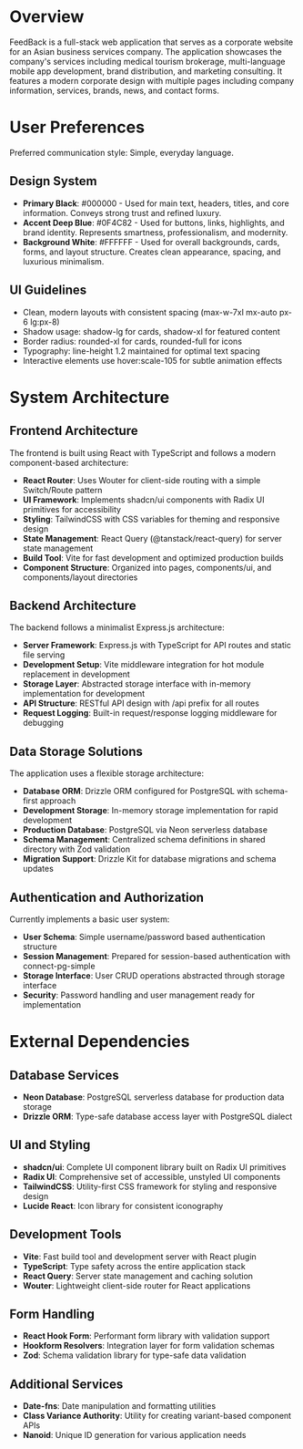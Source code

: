 # Overview

FeedBack is a full-stack web application that serves as a corporate website for an Asian business services company. The application showcases the company's services including medical tourism brokerage, multi-language mobile app development, brand distribution, and marketing consulting. It features a modern corporate design with multiple pages including company information, services, brands, news, and contact forms.

# User Preferences

Preferred communication style: Simple, everyday language.

## Design System
- **Primary Black**: #000000 - Used for main text, headers, titles, and core information. Conveys strong trust and refined luxury.
- **Accent Deep Blue**: #0F4C82 - Used for buttons, links, highlights, and brand identity. Represents smartness, professionalism, and modernity.
- **Background White**: #FFFFFF - Used for overall backgrounds, cards, forms, and layout structure. Creates clean appearance, spacing, and luxurious minimalism.

## UI Guidelines
- Clean, modern layouts with consistent spacing (max-w-7xl mx-auto px-6 lg:px-8)
- Shadow usage: shadow-lg for cards, shadow-xl for featured content
- Border radius: rounded-xl for cards, rounded-full for icons
- Typography: line-height 1.2 maintained for optimal text spacing
- Interactive elements use hover:scale-105 for subtle animation effects

# System Architecture

## Frontend Architecture

The frontend is built using React with TypeScript and follows a modern component-based architecture:

- **React Router**: Uses Wouter for client-side routing with a simple Switch/Route pattern
- **UI Framework**: Implements shadcn/ui components with Radix UI primitives for accessibility
- **Styling**: TailwindCSS with CSS variables for theming and responsive design
- **State Management**: React Query (@tanstack/react-query) for server state management
- **Build Tool**: Vite for fast development and optimized production builds
- **Component Structure**: Organized into pages, components/ui, and components/layout directories

## Backend Architecture

The backend follows a minimalist Express.js architecture:

- **Server Framework**: Express.js with TypeScript for API routes and static file serving
- **Development Setup**: Vite middleware integration for hot module replacement in development
- **Storage Layer**: Abstracted storage interface with in-memory implementation for development
- **API Structure**: RESTful API design with /api prefix for all routes
- **Request Logging**: Built-in request/response logging middleware for debugging

## Data Storage Solutions

The application uses a flexible storage architecture:

- **Database ORM**: Drizzle ORM configured for PostgreSQL with schema-first approach
- **Development Storage**: In-memory storage implementation for rapid development
- **Production Database**: PostgreSQL via Neon serverless database
- **Schema Management**: Centralized schema definitions in shared directory with Zod validation
- **Migration Support**: Drizzle Kit for database migrations and schema updates

## Authentication and Authorization

Currently implements a basic user system:

- **User Schema**: Simple username/password based authentication structure
- **Session Management**: Prepared for session-based authentication with connect-pg-simple
- **Storage Interface**: User CRUD operations abstracted through storage interface
- **Security**: Password handling and user management ready for implementation

# External Dependencies

## Database Services
- **Neon Database**: PostgreSQL serverless database for production data storage
- **Drizzle ORM**: Type-safe database access layer with PostgreSQL dialect

## UI and Styling
- **shadcn/ui**: Complete UI component library built on Radix UI primitives
- **Radix UI**: Comprehensive set of accessible, unstyled UI components
- **TailwindCSS**: Utility-first CSS framework for styling and responsive design
- **Lucide React**: Icon library for consistent iconography

## Development Tools
- **Vite**: Fast build tool and development server with React plugin
- **TypeScript**: Type safety across the entire application stack
- **React Query**: Server state management and caching solution
- **Wouter**: Lightweight client-side router for React applications

## Form Handling
- **React Hook Form**: Performant form library with validation support
- **Hookform Resolvers**: Integration layer for form validation schemas
- **Zod**: Schema validation library for type-safe data validation

## Additional Services
- **Date-fns**: Date manipulation and formatting utilities
- **Class Variance Authority**: Utility for creating variant-based component APIs
- **Nanoid**: Unique ID generation for various application needs